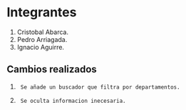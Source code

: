 # Integrantes

1.	Cristobal Abarca.
2.	Pedro Arriagada.
3.	Ignacio Aguirre.

## Cambios realizados

1.      Se añade un buscador que filtra por departamentos.
2.      Se oculta informacion inecesaria.
